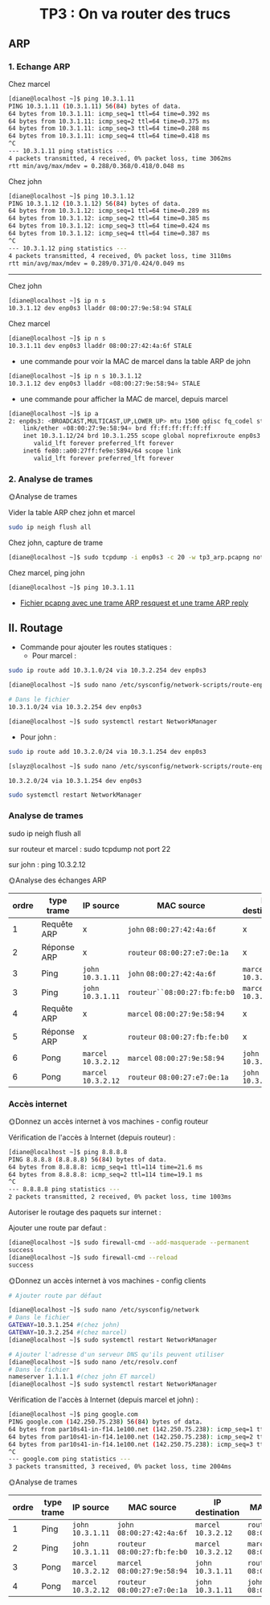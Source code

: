 # <div align='center'>TP3 : On va router des trucs

## ARP

### 1. Echange ARP

Chez marcel

```bash
[diane@localhost ~]$ ping 10.3.1.11
PING 10.3.1.11 (10.3.1.11) 56(84) bytes of data.
64 bytes from 10.3.1.11: icmp_seq=1 ttl=64 time=0.392 ms
64 bytes from 10.3.1.11: icmp_seq=2 ttl=64 time=0.375 ms
64 bytes from 10.3.1.11: icmp_seq=3 ttl=64 time=0.288 ms
64 bytes from 10.3.1.11: icmp_seq=4 ttl=64 time=0.418 ms
^C
--- 10.3.1.11 ping statistics ---
4 packets transmitted, 4 received, 0% packet loss, time 3062ms
rtt min/avg/max/mdev = 0.288/0.368/0.418/0.048 ms
```

Chez john

```bash
[diane@localhost ~]$ ping 10.3.1.12
PING 10.3.1.12 (10.3.1.12) 56(84) bytes of data.
64 bytes from 10.3.1.12: icmp_seq=1 ttl=64 time=0.289 ms
64 bytes from 10.3.1.12: icmp_seq=2 ttl=64 time=0.385 ms
64 bytes from 10.3.1.12: icmp_seq=3 ttl=64 time=0.424 ms
64 bytes from 10.3.1.12: icmp_seq=4 ttl=64 time=0.387 ms
^C
--- 10.3.1.12 ping statistics ---
4 packets transmitted, 4 received, 0% packet loss, time 3110ms
rtt min/avg/max/mdev = 0.289/0.371/0.424/0.049 ms
```

-------------------------------------------

Chez john

```bash
[diane@localhost ~]$ ip n s
10.3.1.12 dev enp0s3 lladdr 08:00:27:9e:58:94 STALE
```

Chez marcel

```bash
[diane@localhost ~]$ ip n s
10.3.1.11 dev enp0s3 lladdr 08:00:27:42:4a:6f STALE
```

- une commande pour voir la MAC de marcel dans la table ARP de john

```bash
[diane@localhost ~]$ ip n s 10.3.1.12
10.3.1.12 dev enp0s3 lladdr ⭐08:00:27:9e:58:94⭐ STALE
```

- une commande pour afficher la MAC de marcel, depuis marcel

```bash
[diane@localhost ~]$ ip a
2: enp0s3: <BROADCAST,MULTICAST,UP,LOWER_UP> mtu 1500 qdisc fq_codel state UP group default qlen 1000
    link/ether ⭐08:00:27:9e:58:94⭐ brd ff:ff:ff:ff:ff:ff
    inet 10.3.1.12/24 brd 10.3.1.255 scope global noprefixroute enp0s3
       valid_lft forever preferred_lft forever
    inet6 fe80::a00:27ff:fe9e:5894/64 scope link
       valid_lft forever preferred_lft forever
```

### 2. Analyse de trames

🌞Analyse de trames

Vider la table ARP chez john et marcel

```bash
sudo ip neigh flush all
```

Chez john, capture de trame

```bash
[diane@localhost ~]$ sudo tcpdump -i enp0s3 -c 20 -w tp3_arp.pcapng not port 22
```

Chez marcel, ping john

```bash
[diane@localhost ~]$ ping 10.3.1.11
```

- [Fichier pcapng avec une trame ARP resquest et une trame ARP reply](tp3_arp.pcapng)

## II. Routage

- Commande pour ajouter les routes statiques :
    - Pour marcel :
    
```bash
sudo ip route add 10.3.1.0/24 via 10.3.2.254 dev enp0s3
```

```bash
[diane@localhost ~]$ sudo nano /etc/sysconfig/network-scripts/route-enp0s3

# Dans le fichier
10.3.1.0/24 via 10.3.2.254 dev enp0s3 

[diane@localhost ~]$ sudo systemctl restart NetworkManager
```

- Pour john :

```bash
sudo ip route add 10.3.2.0/24 via 10.3.1.254 dev enp0s3
```

```bash
[slayz@localhost ~]$ sudo nano /etc/sysconfig/network-scripts/route-enp0s3

10.3.2.0/24 via 10.3.1.254 dev enp0s3

sudo systemctl restart NetworkManager

```

### Analyse de trames


sudo ip neigh flush all

sur routeur et marcel : sudo tcpdump not port 22

sur john : ping 10.3.2.12

🌞Analyse des échanges ARP

| ordre | type trame  | IP source           | MAC source                   | IP destination      | MAC destination              |
| ----- | ----------- | ------------------- | ---------------------------- | ------------------- | ---------------------------- |
| 1     | Requête ARP | x                   | `john` `08:00:27:42:4a:6f`   | x                   | Broadcast `FF:FF:FF:FF:FF`   |
| 2     | Réponse ARP | x                   | `routeur` `08:00:27:e7:0e:1a`| x                   | `john` `08:00:27:42:4a:6f`   |
| 3     | Ping        | `john` `10.3.1.11`  | `john` `08:00:27:42:4a:6f`   | `marcel` `10.3.2.12`| `routeur` `08:00:27:e7:0e:1a`|
| 3     | Ping        | `john` `10.3.1.11`  | `routeur``08:00:27:fb:fe:b0` | `marcel` `10.3.2.12`| `marcel` `08:00:27:9e:58:94` |
| 4     | Requête ARP | x                   | `marcel` `08:00:27:9e:58:94` | x                   | Broadcast `FF:FF:FF:FF:FF`   |
| 5     | Réponse ARP | x                   | `routeur` `08:00:27:fb:fe:b0`| x                   | `marcel` `08:00:27:9e:58:94` |
| 6     | Pong        | `marcel` `10.3.2.12`| `marcel` `08:00:27:9e:58:94` | `john` `10.3.1.11`  | `routeur` `08:00:27:fb:fe:b0`|
| 6     | Pong        | `marcel` `10.3.2.12`| `routeur` `08:00:27:e7:0e:1a`| `john` `10.3.1.11`  | `john` `08:00:27:42:4a:6f`   |

### Accès internet

🌞Donnez un accès internet à vos machines - config routeur

Vérification de l'accès à Internet (depuis routeur) :

```bash
[diane@localhost ~]$ ping 8.8.8.8
PING 8.8.8.8 (8.8.8.8) 56(84) bytes of data.
64 bytes from 8.8.8.8: icmp_seq=1 ttl=114 time=21.6 ms
64 bytes from 8.8.8.8: icmp_seq=2 ttl=114 time=19.1 ms
^C
--- 8.8.8.8 ping statistics ---
2 packets transmitted, 2 received, 0% packet loss, time 1003ms
```

Autoriser le routage des paquets sur internet :

Ajouter une route par defaut :

```bash
[diane@localhost ~]$ sudo firewall-cmd --add-masquerade --permanent
success
[diane@localhost ~]$ sudo firewall-cmd --reload
success
```

🌞Donnez un accès internet à vos machines - config clients

```bash
# Ajouter route par défaut

[diane@localhost ~]$ sudo nano /etc/sysconfig/network
# Dans le fichier
GATEWAY=10.3.1.254 #(chez john)
GATEWAY=10.3.2.254 #(chez marcel)
[diane@localhost ~]$ sudo systemctl restart NetworkManager

# Ajouter l'adresse d'un serveur DNS qu'ils peuvent utiliser
[diane@localhost ~]$ sudo nano /etc/resolv.conf
# Dans le fichier
nameserver 1.1.1.1 #(chez john ET marcel)
[diane@localhost ~]$ sudo systemctl restart NetworkManager
```

Vérification de l'accès à Internet (depuis marcel et john) :

```bash
[diane@localhost ~]$ ping google.com
PING google.com (142.250.75.238) 56(84) bytes of data.
64 bytes from par10s41-in-f14.1e100.net (142.250.75.238): icmp_seq=1 ttl=116 time=30.5 ms
64 bytes from par10s41-in-f14.1e100.net (142.250.75.238): icmp_seq=2 ttl=116 time=27.4 ms
64 bytes from par10s41-in-f14.1e100.net (142.250.75.238): icmp_seq=3 ttl=116 time=28.1 ms
^C
--- google.com ping statistics ---
3 packets transmitted, 3 received, 0% packet loss, time 2004ms
```

🌞Analyse de trames

| ordre | type trame  | IP source           | MAC source                   | IP destination      | MAC destination              |
| ----- | ----------- | ------------------- | ---------------------------- | ------------------- | ---------------------------- |
| 1     | Ping        | `john` `10.3.1.11`  | `john` `08:00:27:42:4a:6f`   | `marcel` `10.3.2.12`| `routeur` `08:00:27:e7:0e:1a`|
| 2     | Ping        | `john` `10.3.1.11`  | `routeur` `08:00:27:fb:fe:b0`| `marcel` `10.3.2.12`| `marcel` `08:00:27:9e:58:94` |
| 3     | Pong        | `marcel` `10.3.2.12`| `marcel` `08:00:27:9e:58:94` | `john` `10.3.1.11`  | `routeur` `08:00:27:fb:fe:b0`|
| 4     | Pong        | `marcel` `10.3.2.12`| `routeur` `08:00:27:e7:0e:1a`| `john` `10.3.1.11`  | `john` `08:00:27:42:4a:6f`   |
